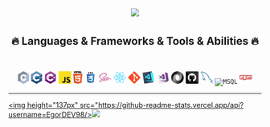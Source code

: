 <h1 align="center">
  <a href="https://git.io/typing-svg">
    <img src="https://readme-typing-svg.herokuapp.com/?lines=Привет,+всем!+👋;Меня+зовут+Егор....;Приятно+познакомиться!&center=true&size=30">
  </a>
</h1>

<h2 align="center">🔥 Languages & Frameworks & Tools & Abilities 🔥</h2>
<br>
<p align="center">
  <code><img title="C" height="25" src="images/c.svg"></code>
  <code><img title="C++" height="25" src="images/cpp.svg"></code>
  <code><img title="C#" height="25" src="images/cSharp.svg"></code>
  <code><img title="Javascript" height="25" src="images/javascript.svg"></code>
  <code><img title="HTML5" height="25" src="images/html5.svg"></code>
  <code><img title="CSS" height="25" src="images/css.svg"></code>
  <code><img title="SASS" height="25" src="images/sass.svg"></code>
  <code><img title="React" height="25" src="images/react-original.svg"></code>
  <code><img title="Git" height="25" src="images/git-original.svg"></code>
  <code><img title="Visual Studio Code" height="25" src="images/vscode.png"></code>
  <code><img title="Microsoft Visual Studio" height="25" src="images/visualstudio.png"></code>
  <code><img title="JSON" height="25" src="images/json.svg"></code>
  <code><img title="GitHub" height="25" src="images/github.svg"></code>
  <code><img title="MySQL" height="25" src="images/mysql.svg"></code>
  <code><img title="MSQL" height="25" src="images/mssql.svg"></code>
  <code><img title="npm" height="25" src="images/npm.svg"></code>
</p>
<hr>

<a href="https://github.com/EgorDEV98"><img height="137px" src="https://github-readme-stats.vercel.app/api?username=EgorDEV98/><img height="137px" src="https://github-readme-stats.vercel.app/api/top-langs/?username=EgorDEV98"/></a>


